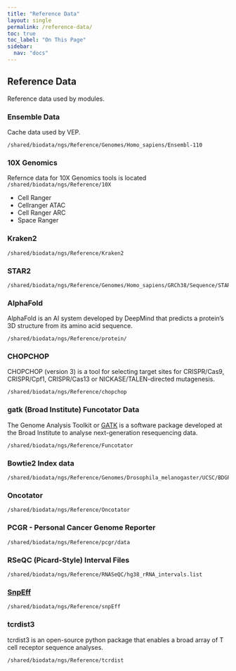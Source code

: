 ```yaml
---
title: "Reference Data"
layout: single
permalink: /reference-data/
toc: true
toc_label: "On This Page"
sidebar:
  nav: "docs"
---
```


## Reference Data 

Reference data used by modules.

### Ensemble Data

Cache data used by VEP.
```
/shared/biodata/ngs/Reference/Genomes/Homo_sapiens/Ensembl-110
```

### 10X Genomics
Refernce data for 10X Genomics tools is located `/shared/biodata/ngs/Reference/10X`
 - Cell Ranger
 - Cellranger ATAC 
 - Cell Ranger ARC
 - Space Ranger

### Kraken2

```
/shared/biodata/ngs/Reference/Kraken2
```

### STAR2

```
/shared/biodata/ngs/Reference/Genomes/Homo_sapiens/GRCh38/Sequence/STAR2Index
```

### AlphaFold

AlphaFold is an AI system developed by DeepMind that predicts a protein’s 3D structure from its amino acid sequence.

```
/shared/biodata/ngs/Reference/protein/
```

### CHOPCHOP
CHOPCHOP (version 3) is a tool for selecting target sites for CRISPR/Cas9, CRISPR/Cpf1, CRISPR/Cas13 or NICKASE/TALEN-directed mutagenesis.

```
/shared/biodata/ngs/Reference/chopchop
```

### gatk (Broad Institute)  Funcotator Data
The Genome Analysis Toolkit or [GATK](https://www.broadinstitute.org/gatk/) is a software package developed 
at the Broad Institute to analyse next-generation resequencing data.

```
/shared/biodata/ngs/Reference/Funcotator
```

### Bowtie2 Index data

```
/shared/biodata/ngs/Reference/Genomes/Drosophila_melanogaster/UCSC/BDGP6_dm6/Sequence/Bowtie2Index
```

### Oncotator

```
/shared/biodata/ngs/Reference/Oncotator
```

### PCGR - Personal Cancer Genome Reporter
```
/shared/biodata/ngs/Reference/pcgr/data
```

### RSeQC (Picard-Style) Interval Files
```
/shared/biodata/ngs/Reference/RNASeQC/hg38_rRNA_intervals.list
```

### [SnpEff](http://pcingola.github.io/SnpEff/)

```
/shared/biodata/ngs/Reference/snpEff
```

### tcrdist3

tcrdist3 is an open-source python package that enables a broad array of T cell receptor sequence analyses.
```
/shared/biodata/ngs/Reference/tcrdist
```

